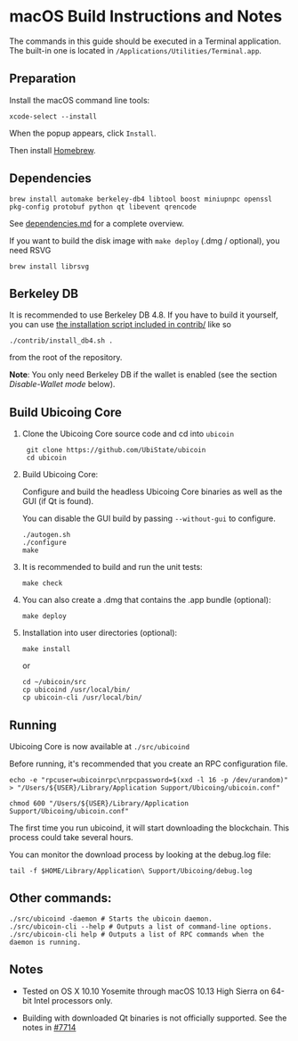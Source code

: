 macOS Build Instructions and Notes
====================================
The commands in this guide should be executed in a Terminal application.
The built-in one is located in `/Applications/Utilities/Terminal.app`.

Preparation
-----------
Install the macOS command line tools:

`xcode-select --install`

When the popup appears, click `Install`.

Then install [Homebrew](https://brew.sh).

Dependencies
----------------------

    brew install automake berkeley-db4 libtool boost miniupnpc openssl pkg-config protobuf python qt libevent qrencode

See [dependencies.md](dependencies.md) for a complete overview.

If you want to build the disk image with `make deploy` (.dmg / optional), you need RSVG

    brew install librsvg

Berkeley DB
-----------
It is recommended to use Berkeley DB 4.8. If you have to build it yourself,
you can use [the installation script included in contrib/](/contrib/install_db4.sh)
like so

```shell
./contrib/install_db4.sh .
```

from the root of the repository.

**Note**: You only need Berkeley DB if the wallet is enabled (see the section *Disable-Wallet mode* below).

Build Ubicoing Core
------------------------

1. Clone the Ubicoing Core source code and cd into `ubicoin`

        git clone https://github.com/UbiState/ubicoin
        cd ubicoin

2.  Build Ubicoing Core:

    Configure and build the headless Ubicoing Core binaries as well as the GUI (if Qt is found).

    You can disable the GUI build by passing `--without-gui` to configure.

        ./autogen.sh
        ./configure
        make

3.  It is recommended to build and run the unit tests:

        make check

4.  You can also create a .dmg that contains the .app bundle (optional):

        make deploy

5.  Installation into user directories (optional):

        make install

    or

        cd ~/ubicoin/src
        cp ubicoind /usr/local/bin/
        cp ubicoin-cli /usr/local/bin/

Running
-------

Ubicoing Core is now available at `./src/ubicoind`

Before running, it's recommended that you create an RPC configuration file.

    echo -e "rpcuser=ubicoinrpc\nrpcpassword=$(xxd -l 16 -p /dev/urandom)" > "/Users/${USER}/Library/Application Support/Ubicoing/ubicoin.conf"

    chmod 600 "/Users/${USER}/Library/Application Support/Ubicoing/ubicoin.conf"

The first time you run ubicoind, it will start downloading the blockchain. This process could take several hours.

You can monitor the download process by looking at the debug.log file:

    tail -f $HOME/Library/Application\ Support/Ubicoing/debug.log

Other commands:
-------

    ./src/ubicoind -daemon # Starts the ubicoin daemon.
    ./src/ubicoin-cli --help # Outputs a list of command-line options.
    ./src/ubicoin-cli help # Outputs a list of RPC commands when the daemon is running.

Notes
-----

* Tested on OS X 10.10 Yosemite through macOS 10.13 High Sierra on 64-bit Intel processors only.

* Building with downloaded Qt binaries is not officially supported. See the notes in [#7714](https://github.com/bitcoin/bitcoin/issues/7714)
